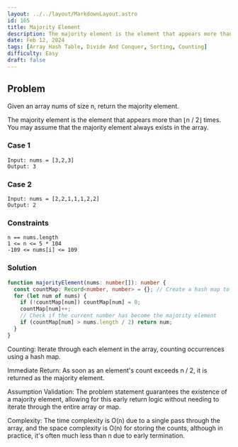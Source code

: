 ```yaml
---
layout: ../../layout/MarkdownLayout.astro
id: 165
title: Majority Element
description: The majority element is the element that appears more than ⌊n / 2⌋ times. You may assume that the majority element always exists in the array.
date: Feb 12, 2024
tags: [Array Hash Table, Divide And Conquer, Sorting, Counting]
difficulty: Easy
draft: false
---
```


## Problem

Given an array nums of size n, return the majority element.

The majority element is the element that appears more than ⌊n / 2⌋ times. You may assume that the majority element always exists in the array.

### Case 1

```
Input: nums = [3,2,3]
Output: 3
```

### Case 2

```
Input: nums = [2,2,1,1,1,2,2]
Output: 2
```

### Constraints

```
n == nums.length
1 <= n <= 5 * 104
-109 <= nums[i] <= 109
```

### Solution

```typescript
function majorityElement(nums: number[]): number {
  const countMap: Record<number, number> = {}; // Create a hash map to store counts
  for (let num of nums) {
    if (!countMap[num]) countMap[num] = 0;
    countMap[num]++;
    // Check if the current number has become the majority element
    if (countMap[num] > nums.length / 2) return num;
  }
}
```

Counting: Iterate through each element in the array, counting occurrences using a hash map.

Immediate Return: As soon as an element's count exceeds n / 2, it is returned as the majority element.

Assumption Validation: The problem statement guarantees the existence of a majority element, allowing for this early return logic without needing to iterate through the entire array or map.

Complexity: The time complexity is O(n) due to a single pass through the array, and the space complexity is O(n) for storing the counts, although in practice, it's often much less than n due to early termination.
